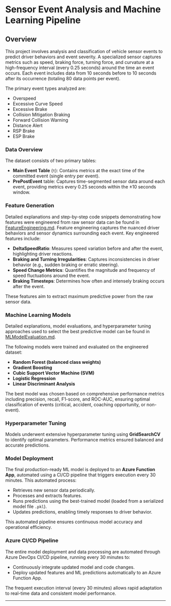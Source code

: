 # Sensor Event Analysis and Machine Learning Pipeline

## Overview

This project involves analysis and classification of vehicle sensor events to predict driver behaviors and event severity. A specialized sensor captures metrics such as speed, braking force, turning force, and curvature at a high-frequency interval (every 0.25 seconds) around the time an event occurs. Each event includes data from 10 seconds before to 10 seconds after its occurrence (totaling 80 data points per event).

The primary event types analyzed are:
- Overspeed
- Excessive Curve Speed
- Excessive Brake
- Collision Mitigation Braking
- Forward Collision Warning
- Distance Alert
- RSP Brake
- ESP Brake

### Data Overview
The dataset consists of two primary tables:
- **Main Event Table** (`t`): Contains metrics at the exact time of the committed event (single entry per event).
- **PrePostEvent** table: Captures time-segmented sensor data around each event, providing metrics every 0.25 seconds within the ±10 seconds window.

### Feature Generation
Detailed explanations and step-by-step code snippets demonstrating how features were engineered from raw sensor data can be found in [FeatureEngineering.md](./FeatureEngineering.md).
Feature engineering captures the nuanced driver behaviors and sensor dynamics surrounding each event. Key engineered features include:
- **DeltaSpeedRatio**: Measures speed variation before and after the event, highlighting driver reactions.
- **Braking and Turning Irregularities**: Captures inconsistencies in driver behavior (e.g., sudden braking or erratic steering).
- **Speed Change Metrics**: Quantifies the magnitude and frequency of speed fluctuations around the event.
- **Braking Timesteps**: Determines how often and intensely braking occurs after the event.

These features aim to extract maximum predictive power from the raw sensor data.

### Machine Learning Models
Detailed explanations, model evaluations, and hyperparameter tuning approaches used to select the best predictive model can be found in [MLModelEvaluation.md](./MLmodelEvaluation.md).

The following models were trained and evaluated on the engineered dataset:
- **Random Forest (balanced class weights)**
- **Gradient Boosting**
- **Cubic Support Vector Machine (SVM)**
- **Logistic Regression**
- **Linear Discriminant Analysis**

The best model was chosen based on comprehensive performance metrics including precision, recall, F1-score, and ROC-AUC, ensuring optimal classification of events (critical, accident, coaching opportunity, or non-event).

### Hyperparameter Tuning
Models underwent extensive hyperparameter tuning using **GridSearchCV** to identify optimal parameters. Performance metrics ensured balanced and accurate predictions.

### Model Deployment
The final production-ready ML model is deployed to an **Azure Function App**, automated using a CI/CD pipeline that triggers execution every 30 minutes. This automated process:
- Retrieves new sensor data periodically.
- Processes and extracts features.
- Runs predictions using the best-trained model (loaded from a serialized model file `.pkl`).
- Updates predictions, enabling timely responses to driver behavior.

This automated pipeline ensures continuous model accuracy and operational efficiency.

### Azure CI/CD Pipeline
The entire model deployment and data processing are automated through Azure DevOps CI/CD pipeline, running every 30 minutes to:
- Continuously integrate updated model and code changes.
- Deploy updated features and ML predictions automatically to an Azure Function App.

The frequent execution interval (every 30 minutes) allows rapid adaptation to real-time data and consistent model performance.

---

